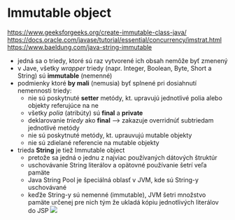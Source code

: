 # Immutable object
https://www.geeksforgeeks.org/create-immutable-class-java/ <br>
https://docs.oracle.com/javase/tutorial/essential/concurrency/imstrat.html <br>
https://www.baeldung.com/java-string-immutable <br>

- jedná sa o triedy, ktoré sú raz vytvorené ich obsah nemôže byť zmenený
- v Jave, všetky *wrapper* triedy (napr. Integer, Boolean, Byte, Short a String) sú **immutable** (nemenné)
- podmienky ktoré **by mali** (nemusia) byť splnené pri dosiahnutí nemennosti triedy:
  - nie sú poskytnuté **setter** metódy, kt. upravujú jednotlivé polia alebo objekty referujúce na ne
  - všetky *polia* (atribúty) sú **final** a **private**
  - deklarovanie *triedy* ako **final** --> zakazuje overridnúť subtriedam jednotlivé metódy
  - nie sú poskytnuté metódy, kt. uprauvujú mutable objekty
  - nie sú zdielané referencie na mutable objekty
- trieda **String** je tiež Immutable object
  - pretože sa jedná o jednu z najviac používaných dátových štruktúr
  - uschovávanie String literálov a opätovné používanie šetrí veľa pamäte
  - Java String Pool je špeciálná oblasť v JVM, kde sú String-y uschovávané
  - keďže String-y sú nemenné (immutable), JVM šetri množstvo pamäte určenej pre nich tým že ukladá kópiu jednotlivých literálov do JSP
![](https://github.com/absolutty/javaDocs/blob/master/Immutable/string-immutable.jpg)
